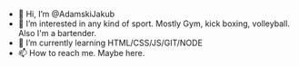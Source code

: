 - 👋 Hi, I’m @AdamskiJakub
- 👀 I’m interested in any kind of sport. Mostly Gym, kick boxing, volleyball. Also I'm a bartender.
- 🌱 I’m currently learning HTML/CSS/JS/GIT/NODE
- 📫 How to reach me. Maybe here.

<!---
AdamskiJakub/AdamskiJakub is a ✨ special ✨ repository because its `README.md` (this file) appears on your GitHub profile.
You can click the Preview link to take a look at your changes.
--->
